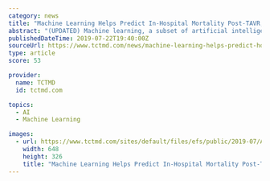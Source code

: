 ```yaml
---
category: news
title: "Machine Learning Helps Predict In-Hospital Mortality Post-TAVR, but Skepticism Abounds"
abstract: "(UPDATED) Machine learning, a subset of artificial intelligence (AI), may help stratify risk of in-hospital mortality following TAVR, a new analysis shows. However, critics are questioning whether the approach studied has any useful clinical applications."
publishedDateTime: 2019-07-22T19:40:00Z
sourceUrl: https://www.tctmd.com/news/machine-learning-helps-predict-hospital-mortality-post-tavr-skepticism-abounds
type: article
score: 53

provider:
  name: TCTMD
  id: tctmd.com

topics:
  - AI
  - Machine Learning

images:
  - url: https://www.tctmd.com/sites/default/files/efs/public/2019-07/AI650_1.jpg
    width: 648
    height: 326
    title: "Machine Learning Helps Predict In-Hospital Mortality Post-TAVR, but Skepticism Abounds"
---
```

